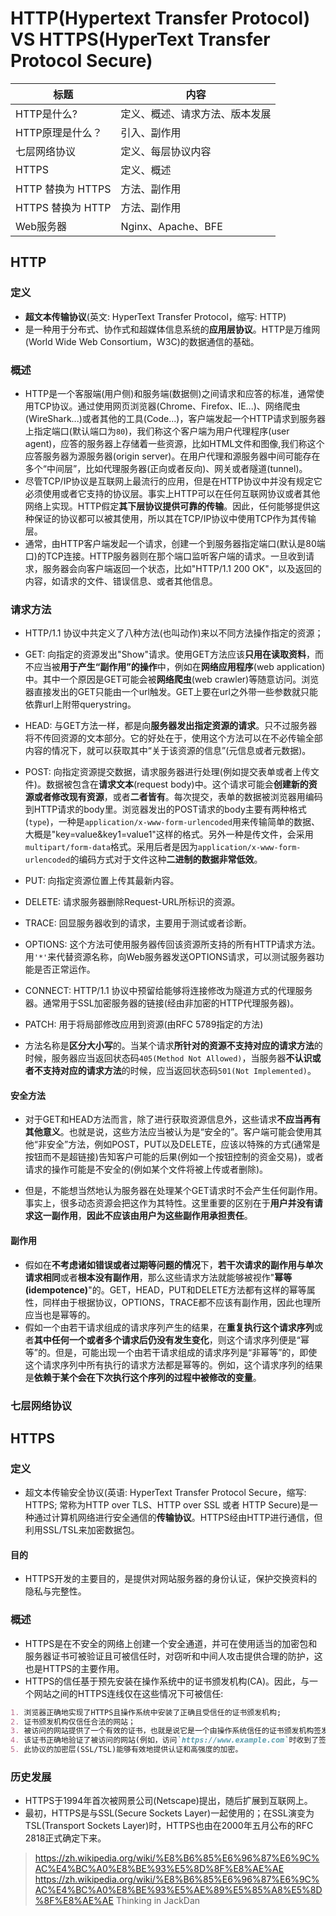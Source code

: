 # HTTP(Hypertext Transfer Protocol) VS HTTPS(HyperText Transfer Protocol Secure)

| 标题 | 内容 |
| --- | --- |
| HTTP是什么? | 定义、概述、请求方法、版本发展 |
| HTTP原理是什么？| 引入、副作用 |
| 七层网络协议 | 定义、每层协议内容 |
| HTTPS | 定义、概述 |
| HTTP 替换为 HTTPS | 方法、副作用 |
| HTTPS 替换为 HTTP | 方法、副作用 |
| Web服务器 | Nginx、Apache、BFE |

## HTTP

### 定义
- **超文本传输协议**(英文: HyperText Transfer Protocol，缩写: HTTP)
- 是一种用于分布式、协作式和超媒体信息系统的**应用层协议**。HTTP是万维网(World Wide Web Consortium，W3C)的数据通信的基础。


### 概述

- HTTP是一个客服端(用户侧)和服务端(数据侧)之间请求和应答的标准，通常使用TCP协议。通过使用网页浏览器(Chrome、Firefox、IE...)、网络爬虫(WireShark...)或者其他的工具(Code...)，客户端发起一个HTTP请求到服务器上指定端口(默认端口为`80`)，我们称这个客户端为用户代理程序(user agent)，应答的服务器上存储着一些资源，比如HTML文件和图像,我们称这个应答服务器为源服务器(origin server)。在用户代理和源服务器中间可能存在多个“中间层”，比如代理服务器(正向或者反向)、网关或者隧道(tunnel)。
- 尽管TCP/IP协议是互联网上最流行的应用，但是在HTTP协议中并没有规定它必须使用或者它支持的协议层。事实上HTTP可以在任何互联网协议或者其他网络上实现。HTTP假定**其下层协议提供可靠的传输**。因此，任何能够提供这种保证的协议都可以被其使用，所以其在TCP/IP协议中使用TCP作为其传输层。
- 通常，由HTTP客户端发起一个请求，创建一个到服务器指定端口(默认是80端口)的TCP连接。HTTP服务器则在那个端口监听客户端的请求。一旦收到请求，服务器会向客户端返回一个状态，比如"HTTP/1.1 200 OK"，以及返回的内容，如请求的文件、错误信息、或者其他信息。

### 请求方法
- HTTP/1.1 协议中共定义了八种方法(也叫动作)来以不同方法操作指定的资源；

- GET: 向指定的资源发出"Show"请求。使用GET方法应该**只用在读取资料**，而不应当被**用于产生“副作用”的操作**中，例如在**网络应用程序**(web application)中。其中一个原因是GET可能会被**网络爬虫**(web crawler)等随意访问。浏览器直接发出的GET只能由一个url触发。GET上要在url之外带一些参数就只能依靠url上附带querystring。
- HEAD: 与GET方法一样，都是向**服务器发出指定资源的请求**。只不过服务器将不传回资源的文本部分。它的好处在于，使用这个方法可以在不必传输全部内容的情况下，就可以获取其中“关于该资源的信息”(元信息或者元数据)。
- POST: 向指定资源提交数据，请求服务器进行处理(例如提交表单或者上传文件)。数据被包含在**请求文本**(request body)中。这个请求可能会**创建新的资源或者修改现有资源**，或者**二者皆有**。每次提交，表单的数据被浏览器用编码到HTTP请求的body里。浏览器发出的POST请求的body主要有两种格式(`type`)，一种是`application/x-www-form-urlencoded`用来传输简单的数据、大概是"key=value&key1=value1"这样的格式。另外一种是传文件，会采用`multipart/form-data`格式。采用后者是因为`application/x-www-form-urlencoded`的编码方式对于文件这种**二进制的数据非常低效**。
- PUT: 向指定资源位置上传其最新内容。
- DELETE: 请求服务器删除Request-URL所标识的资源。
- TRACE: 回显服务器收到的请求，主要用于测试或者诊断。
- OPTIONS: 这个方法可使用服务器传回该资源所支持的所有HTTP请求方法。用`'*'`来代替资源名称，向Web服务器发送OPTIONS请求，可以测试服务器功能是否正常运作。
- CONNECT: HTTP/1.1 协议中预留给能够将连接修改为隧道方式的代理服务器。通常用于SSL加密服务器的链接(经由非加密的HTTP代理服务器)。
- PATCH: 用于将局部修改应用到资源(由RFC 5789指定的方法)
- 方法名称是**区分大小写**的。当某个请求**所针对的资源不支持对应的请求方法**的时候，服务器应当返回状态码`405(Method Not Allowed)`，当服务器**不认识或者不支持对应的请求方法**的时候，应当返回状态码`501(Not Implemented)`。

#### 安全方法

- 对于GET和HEAD方法而言，除了进行获取资源信息外，这些请求**不应当再有其他意义**。也就是说，这些方法应当被认为是“安全的”。客户端可能会使用其他“非安全”方法，例如POST，PUT以及DELETE，应该以特殊的方式(通常是按钮而不是超链接)告知客户可能的后果(例如一个按钮控制的资金交易)，或者请求的操作可能是不安全的(例如某个文件将被上传或者删除)。

- 但是，不能想当然地认为服务器在处理某个GET请求时不会产生任何副作用。事实上，很多动态资源会把这作为其特性。这里重要的区别在于**用户并没有请求这一副作用**，**因此不应该由用户为这些副作用承担责任**。

#### 副作用
- 假如在**不考虑诸如错误或者过期等问题的情况**下，**若干次请求的副作用与单次请求相同**或者**根本没有副作用**，那么这些请求方法就能够被视作"**幂等(idempotence)**"的。GET，HEAD，PUT和DELETE方法都有这样的幂等属性，同样由于根据协议，OPTIONS，TRACE都不应该有副作用，因此也理所应当也是幂等的。
- 假如一个由若干请求组成的请求序列产生的结果，在**重复执行这个请求序列**或者**其中任何一个或者多个请求后仍没有发生变化**，则这个请求序列便是“幂等”的。但是，可能出现一个由若干请求组成的请求序列是“非幂等”的，即使这个请求序列中所有执行的请求方法都是幂等的。例如，这个请求序列的结果是**依赖于某个会在下次执行这个序列的过程中被修改的变量**。 

### 七层网络协议

## HTTPS

### 定义
- 超文本传输安全协议(英语: HyperText Transfer Protocol Secure，缩写: HTTPS; 常称为HTTP over TLS、HTTP over SSL 或者 HTTP Secure)是一种通过计算机网络进行安全通信的**传输协议**。HTTPS经由HTTP进行通信，但利用SSL/TSL来加密数据包。
#### 目的
- HTTPS开发的主要目的，是提供对网站服务器的身份认证，保护交换资料的隐私与完整性。

### 概述

- HTTPS是在不安全的网络上创建一个安全通道，并可在使用适当的加密包和服务器证书可被验证且可被信任时，对窃听和中间人攻击提供合理的防护，这也是HTTPS的主要作用。
- HTTPS的信任基于预先安装在操作系统中的证书颁发机构(CA)。因此，与一个网站之间的HTTPS连线仅在这些情况下可被信任:

```md
1. 浏览器正确地实现了HTTPS且操作系统中安装了正确且受信任的证书颁发机构;
2. 证书颁发机构仅信任合法的网站；
3. 被访问的网站提供了一个有效的证书，也就是说它是一个由操作系统信任的证书颁发机构签发的(大部分浏览器会对于无效的证书发出警告)
4. 该证书正确地验证了被访问的网站(例如，访问`https://www.example.com`时收到了签发给`example.com`而不是其他域名的证书)；
5. 此协议的加密层(SSL/TSL)能够有效地提供认证和高强度的加密。
```

### 历史发展
- HTTPS于1994年首次被网景公司(Netscape)提出，随后扩展到互联网上。
- 最初，HTTPS是与SSL(Secure Sockets Layer)一起使用的；在SSL演变为TSL(Transport Sockets Layer)时，HTTPS也由在2000年五月公布的RFC 2818正式确定下来。

> https://zh.wikipedia.org/wiki/%E8%B6%85%E6%96%87%E6%9C%AC%E4%BC%A0%E8%BE%93%E5%8D%8F%E8%AE%AE
> https://zh.wikipedia.org/wiki/%E8%B6%85%E6%96%87%E6%9C%AC%E4%BC%A0%E8%BE%93%E5%AE%89%E5%85%A8%E5%8D%8F%E8%AE%AE
> Thinking in JackDan